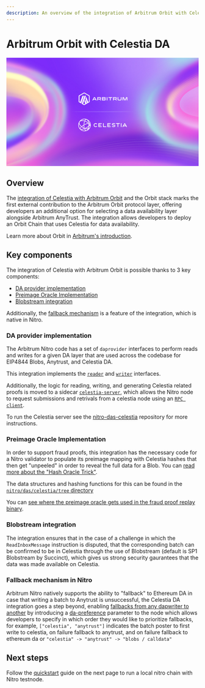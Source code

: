 ```yaml
---
description: An overview of the integration of Arbitrum Orbit with Celestia, detailing the key features and benefits, including the fallback mechanism to Anytrust and Ethereum.
---
```



# Arbitrum Orbit with Celestia DA

![Celestia_Arbitrum](/img/Celestia-Arbitrum.png)

## Overview

The
[integration of Celestia with Arbitrum Orbit](https://blog.celestia.org/celestia-is-first-modular-data-availability-network-to-integrate-with-arbitrum-orbit/)
and the Orbit stack marks the first external contribution to the Arbitrum
Orbit protocol layer, offering developers an additional option for selecting
a data availability layer alongside Arbitrum AnyTrust. The integration allows
developers to deploy an Orbit Chain that uses Celestia for data availability.

Learn more about Orbit in [Arbitrum's introduction](https://docs.arbitrum.io/launch-orbit-chain/orbit-gentle-introduction).

## Key components

The integration of Celestia with Arbitrum Orbit is possible thanks to 3 key components:

- [DA provider implementation](#da-provider-implementation)
- [Preimage Oracle Implementation](#preimage-oracle-implementation)
- [Blobstream integration](#blobstream-integration)

Additionally, the [fallback mechanism](#fallback-mechanism-in-nitro) is a feature of the integration, which is native in Nitro.

### DA provider implementation

The Arbitrum Nitro code has a set of `daprovider` interfaces to perform reads and writes for a given DA layer that are used across the codebase for EIP4844 Blobs, Anytrust, and Celestia DA.

This integration implements the [`reader`](https://github.com/celestiaorg/nitro/blob/v3.5.2/das/celestia/types/reader.go) and [`writer`](https://github.com/celestiaorg/nitro/blob/v3.5.2/das/celestia/types/writer.go) interfaces.

Additionally, the logic for reading, writing, and generating Celestia related proofs is moved to a sidecar [`celestia-server`](https://github.com/celestiaorg/nitro-das-celestia), which allows the Nitro node to request submissions and retrivals from a celestia node using an [`RPC client`](https://github.com/celestiaorg/nitro/blob/v3.5.2/das/celestia/celestiaDasRpcClient.go).

To run the Celestia server see the [nitro-das-celestia](https://github.com/celestiaorg/nitro-das-celestia) repository for more instructions.

### Preimage Oracle Implementation

In order to support fraud proofs, this integration has the necessary code for a Nitro validator to populate its preimage mapping with Celestia hashes that then get "unpeeled" in order to reveal the full data for a Blob. You can
[read more about the "Hash Oracle Trick"](https://docs.arbitrum.io/inside-arbitrum-nitro/#readpreimage-and-the-hash-oracle-trick).

The data structures and hashing functions for this can be found in the [`nitro/das/celestia/tree` directory](https://github.com/celestiaorg/nitro/tree/v3.5.2/das/celestia/tree)

You can [see where the preimage oracle gets used in the fraud proof replay binary](https://github.com/celestiaorg/nitro/blob/v3.5.2/cmd/replay/main.go#L163-L274).

### Blobstream integration

The integration ensures that in the case of a challenge in which the `ReadInboxMessage` instruction is disputed, that the corresponding batch can be confirmed to be in Celestia through the use of Blobstream (default is SP1 Blobstream by Succinct), which gives us strong security gaurantees that the data was made available on Celestia.

### Fallback mechanism in Nitro

Arbitrum Nitro natively supports the ability to "fallback" to Ethereum DA in case that writing a batch to Anytrust is unsuccessful, the Celestia DA integration goes a step beyond, enabling [fallbacks from any dapwriter to another](https://github.com/celestiaorg/nitro/blob/v3.5.2/arbnode/batch_poster.go#L1419-L1451) by introducing a [da-preference](https://github.com/celestiaorg/nitro/blob/v3.5.2/arbnode/node.go#L106) parameter to the node which allows developers to specify in which order they would like to prioritize fallbacks, for example, `["celestia", "anytrust"]` indicates the batch poster to first write to celestia, on failure fallback to anytrust, and on failure fallback to ethereum da or `"celestia" -> "anytrust" -> "blobs / calldata"`

## Next steps

Follow the [quickstart](/how-to-guides/nitro-local.md) guide on the next page to run a local nitro chain with Nitro testnode.
